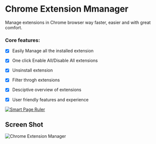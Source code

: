 # Chrome Extension Mmanager
Manage extensions in Chrome browser way faster, easier and with great comfort.


### Core features:

- [x] Easily Manage all the installed extension
- [x] One click Enable All/Disable All extensions
- [x] Unsinstall extension
- [x] Filter throgh extensions
- [x] Desciptive overview of extensions
- [x] User friendly features and experience



[![Smart Page Ruler](https://raw.githubusercontent.com/rbrahul/Smart-Webpage-Ruler/master/images/chrome.png)](https://chrome.google.com/webstore/detail/chrome-extension-manager/iddkjobhhfbocgpebgnadlbdodajapel)

## Screen Shot
![Chrome Extension Manager](https://raw.githubusercontent.com/rbrahul/chrome-extension-manager/master/banner1-screen.jpg "Chrome Extension Manager")
